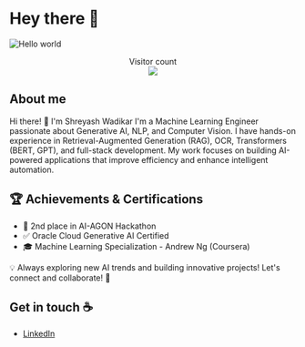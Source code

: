# Hey there :wave:

<img src="https://raw.githubusercontent.com/sagar-viradiya/sagar-viradiya/master/resources/banner.png" alt="Hello world">

<p align="center"> 
  Visitor count<br>
  <img src="https://profile-counter.glitch.me/Sharptooth14/count.svg" />
</p>

## About me

Hi there! 👋 I'm Shreyash Wadikar
I'm a Machine Learning Engineer passionate about Generative AI, NLP, and Computer Vision. I have hands-on experience in Retrieval-Augmented Generation (RAG), OCR, Transformers (BERT, GPT), and full-stack development. My work focuses on building AI-powered applications that improve efficiency and enhance intelligent automation.

## 🏆 Achievements & Certifications
 - 🏅 2nd place in AI-AGON Hackathon
 - ✅ Oracle Cloud Generative AI Certified
 - 🎓 Machine Learning Specialization - Andrew Ng (Coursera)

💡 Always exploring new AI trends and building innovative projects! Let's connect and collaborate! 🚀

## Get in touch :coffee:

- [LinkedIn](https://www.linkedin.com/in/wadikarshreyash)
